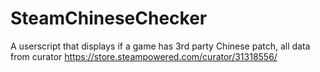 # SteamChineseChecker
A userscript that displays if a game has 3rd party Chinese patch, all data from curator https://store.steampowered.com/curator/31318556/
